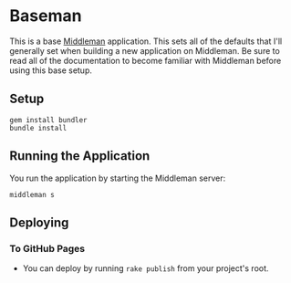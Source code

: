 Baseman
=======

This is a base [Middleman](http://middlemanapp.com/) application. This
sets all of the defaults that I'll generally set when building a new
application on Middleman. Be sure to read all of the documentation to
become familiar with Middleman before using this base setup.

Setup
-----

```shell
gem install bundler
bundle install
```

Running the Application
-----------------------

You run the application by starting the Middleman server:

```shell
middleman s
```


Deploying
---------

### To GitHub Pages

- You can deploy by running `rake publish` from your project's root.
